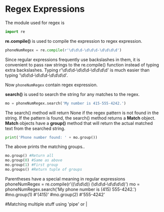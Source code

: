 # Regex Expressions

The module used for regex is 

```python
import re
```



**re.compile()** is used to compile the expression to regex expression.

```python
phoneNumRegex = re.compile(r'\d\d\d-\d\d\d-\d\d\d\d')
```

Since regular expressions frequently use backslashes in them, it is convenient to pass raw strings to the re.compile() function instead of typing extra backslashes.
Typing r'\d\d\d-\d\d\d-\d\d\d\d' is much easier than typing '\\d\\d\\d-\\d\\d\\d-\\d\\d\\d\\d'.



Now ``phoneNumRegex`` contain regex expression.

**search()** is used to search the string for any matches to the regex.

```python
mo = phoneNumRegex.search('My number is 415-555-4242.')
```

The search() method will return None if the regex pattern is not found in the string. If the 
pattern is found, the search() method returns a **Match** object. **Match** objects have a **group()** method that will return the actual matched text from the searched string.



```python
print('Phone number found: ' + mo.group())
```

The above prints the matching groups..

```python
mo.group() #Return all
mo.group(0) #Same as above
mo.group(1) #First group
mo.groups() #Return tuple of groups
```



Parentheses have a special meaning in regular expressions
phoneNumRegex = re.compile(r'(\(\d\d\d\)) (\d\d\d-\d\d\d\d)')
mo = phoneNumRegex.search('My phone number is (415) 555-4242.')
#mo.group(1) #'(415)'
#mo.group(2) #'555-4242'

#Matching multiple stuff using 'pipe' or | 